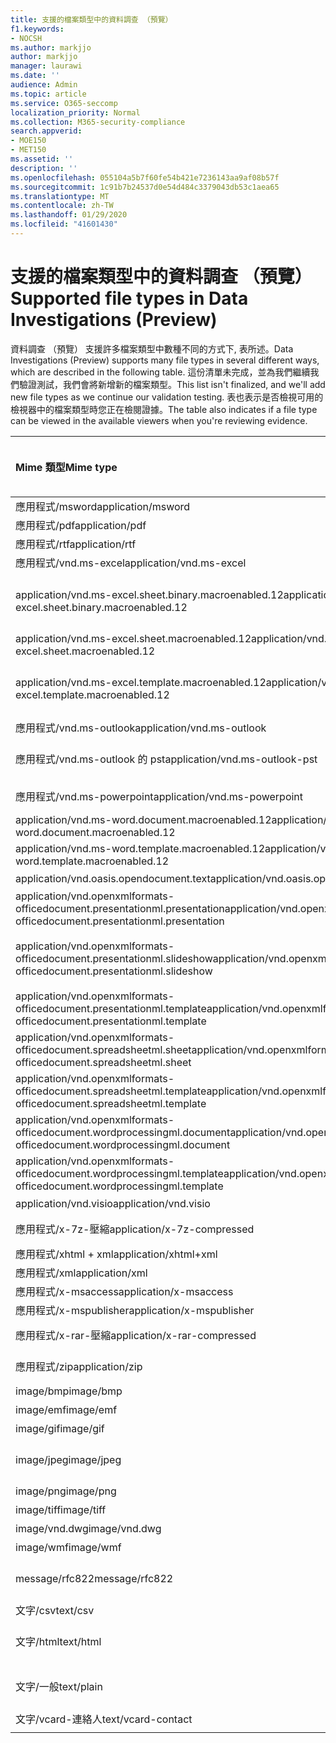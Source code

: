 ```yaml
---
title: 支援的檔案類型中的資料調查 （預覽）
f1.keywords:
- NOCSH
ms.author: markjjo
author: markjjo
manager: laurawi
ms.date: ''
audience: Admin
ms.topic: article
ms.service: O365-seccomp
localization_priority: Normal
ms.collection: M365-security-compliance
search.appverid:
- MOE150
- MET150
ms.assetid: ''
description: ''
ms.openlocfilehash: 055104a5b7f60fe54b421e7236143aa9af08b57f
ms.sourcegitcommit: 1c91b7b24537d0e54d484c3379043db53c1aea65
ms.translationtype: MT
ms.contentlocale: zh-TW
ms.lasthandoff: 01/29/2020
ms.locfileid: "41601430"
---
```

# <a name="supported-file-types-in-data-investigations-preview"></a><span data-ttu-id="92b0b-102">支援的檔案類型中的資料調查 （預覽）</span><span class="sxs-lookup"><span data-stu-id="92b0b-102">Supported file types in Data Investigations (Preview)</span></span>

<span data-ttu-id="92b0b-103">資料調查 （預覽） 支援許多檔案類型中數種不同的方式下, 表所述。</span><span class="sxs-lookup"><span data-stu-id="92b0b-103">Data Investigations (Preview) supports many file types in several different ways, which are described in the following table.</span></span> <span data-ttu-id="92b0b-104">這份清單未完成，並為我們繼續我們驗證測試，我們會將新增新的檔案類型。</span><span class="sxs-lookup"><span data-stu-id="92b0b-104">This list isn't finalized, and we'll add new file types as we continue our validation testing.</span></span> <span data-ttu-id="92b0b-105">表也表示是否檢視可用的檢視器中的檔案類型時您正在檢閱證據。</span><span class="sxs-lookup"><span data-stu-id="92b0b-105">The table also indicates if a file type can be viewed in the available viewers when you're reviewing evidence.</span></span>

| <span data-ttu-id="92b0b-106">Mime 類型</span><span class="sxs-lookup"><span data-stu-id="92b0b-106">Mime type</span></span> | <span data-ttu-id="92b0b-107">檔案類別</span><span class="sxs-lookup"><span data-stu-id="92b0b-107">File class</span></span> | <span data-ttu-id="92b0b-108">原生檢視器</span><span class="sxs-lookup"><span data-stu-id="92b0b-108">Native viewer</span></span> | <span data-ttu-id="92b0b-109">文字檢視器</span><span class="sxs-lookup"><span data-stu-id="92b0b-109">Text viewer</span></span> | <span data-ttu-id="92b0b-110">加上註解檢視器</span><span class="sxs-lookup"><span data-stu-id="92b0b-110">Annotate viewer</span></span> | <span data-ttu-id="92b0b-111">容器擷取</span><span class="sxs-lookup"><span data-stu-id="92b0b-111">Container extraction</span></span> | <span data-ttu-id="92b0b-112">Extensions</span><span class="sxs-lookup"><span data-stu-id="92b0b-112">Extensions</span></span> |
| :- | :- | :- | :- | :- | :- | :- |
| <span data-ttu-id="92b0b-113">應用程式/msword</span><span class="sxs-lookup"><span data-stu-id="92b0b-113">application/msword</span></span> | <span data-ttu-id="92b0b-114">Document</span><span class="sxs-lookup"><span data-stu-id="92b0b-114">Document</span></span> | <span data-ttu-id="92b0b-115">是</span><span class="sxs-lookup"><span data-stu-id="92b0b-115">Yes</span></span> | <span data-ttu-id="92b0b-116">是</span><span class="sxs-lookup"><span data-stu-id="92b0b-116">Yes</span></span> | <span data-ttu-id="92b0b-117">是</span><span class="sxs-lookup"><span data-stu-id="92b0b-117">Yes</span></span> | <span data-ttu-id="92b0b-118">否</span><span class="sxs-lookup"><span data-stu-id="92b0b-118">No</span></span> | <span data-ttu-id="92b0b-119">.doc;.dat</span><span class="sxs-lookup"><span data-stu-id="92b0b-119">.doc; .dat</span></span> |
| <span data-ttu-id="92b0b-120">應用程式/pdf</span><span class="sxs-lookup"><span data-stu-id="92b0b-120">application/pdf</span></span> | <span data-ttu-id="92b0b-121">Document</span><span class="sxs-lookup"><span data-stu-id="92b0b-121">Document</span></span> | <span data-ttu-id="92b0b-122">是</span><span class="sxs-lookup"><span data-stu-id="92b0b-122">Yes</span></span> | <span data-ttu-id="92b0b-123">是</span><span class="sxs-lookup"><span data-stu-id="92b0b-123">Yes</span></span> | <span data-ttu-id="92b0b-124">是</span><span class="sxs-lookup"><span data-stu-id="92b0b-124">Yes</span></span> | <span data-ttu-id="92b0b-125">否</span><span class="sxs-lookup"><span data-stu-id="92b0b-125">No</span></span> | <span data-ttu-id="92b0b-126">.pdf</span><span class="sxs-lookup"><span data-stu-id="92b0b-126">.pdf</span></span> |
| <span data-ttu-id="92b0b-127">應用程式/rtf</span><span class="sxs-lookup"><span data-stu-id="92b0b-127">application/rtf</span></span> | <span data-ttu-id="92b0b-128">Document</span><span class="sxs-lookup"><span data-stu-id="92b0b-128">Document</span></span> | <span data-ttu-id="92b0b-129">是</span><span class="sxs-lookup"><span data-stu-id="92b0b-129">Yes</span></span> | <span data-ttu-id="92b0b-130">是</span><span class="sxs-lookup"><span data-stu-id="92b0b-130">Yes</span></span> | <span data-ttu-id="92b0b-131">是</span><span class="sxs-lookup"><span data-stu-id="92b0b-131">Yes</span></span> | <span data-ttu-id="92b0b-132">否</span><span class="sxs-lookup"><span data-stu-id="92b0b-132">No</span></span> | <span data-ttu-id="92b0b-133">.rtf;。doc</span><span class="sxs-lookup"><span data-stu-id="92b0b-133">.rtf;.doc</span></span> |
| <span data-ttu-id="92b0b-134">應用程式/vnd.ms-excel</span><span class="sxs-lookup"><span data-stu-id="92b0b-134">application/vnd.ms-excel</span></span> | <span data-ttu-id="92b0b-135">Document</span><span class="sxs-lookup"><span data-stu-id="92b0b-135">Document</span></span> | <span data-ttu-id="92b0b-136">是</span><span class="sxs-lookup"><span data-stu-id="92b0b-136">Yes</span></span> | <span data-ttu-id="92b0b-137">是</span><span class="sxs-lookup"><span data-stu-id="92b0b-137">Yes</span></span> | <span data-ttu-id="92b0b-138">是</span><span class="sxs-lookup"><span data-stu-id="92b0b-138">Yes</span></span> | <span data-ttu-id="92b0b-139">否</span><span class="sxs-lookup"><span data-stu-id="92b0b-139">No</span></span> | <span data-ttu-id="92b0b-140">.xls;.dat</span><span class="sxs-lookup"><span data-stu-id="92b0b-140">.xls; .dat</span></span> |
| <span data-ttu-id="92b0b-141">application/vnd.ms-excel.sheet.binary.macroenabled.12</span><span class="sxs-lookup"><span data-stu-id="92b0b-141">application/vnd.ms-excel.sheet.binary.macroenabled.12</span></span> | <span data-ttu-id="92b0b-142">生產力 / Open Document 格式</span><span class="sxs-lookup"><span data-stu-id="92b0b-142">Productivity / Open Document Format</span></span> | <span data-ttu-id="92b0b-143">是</span><span class="sxs-lookup"><span data-stu-id="92b0b-143">Yes</span></span> | <span data-ttu-id="92b0b-144">是</span><span class="sxs-lookup"><span data-stu-id="92b0b-144">Yes</span></span> | <span data-ttu-id="92b0b-145">否</span><span class="sxs-lookup"><span data-stu-id="92b0b-145">No</span></span> | <span data-ttu-id="92b0b-146">否</span><span class="sxs-lookup"><span data-stu-id="92b0b-146">No</span></span> | <span data-ttu-id="92b0b-147">.xlsb</span><span class="sxs-lookup"><span data-stu-id="92b0b-147">.xlsb</span></span> |
| <span data-ttu-id="92b0b-148">application/vnd.ms-excel.sheet.macroenabled.12</span><span class="sxs-lookup"><span data-stu-id="92b0b-148">application/vnd.ms-excel.sheet.macroenabled.12</span></span> | <span data-ttu-id="92b0b-149">Document</span><span class="sxs-lookup"><span data-stu-id="92b0b-149">Document</span></span> | <span data-ttu-id="92b0b-150">是</span><span class="sxs-lookup"><span data-stu-id="92b0b-150">Yes</span></span> | <span data-ttu-id="92b0b-151">是</span><span class="sxs-lookup"><span data-stu-id="92b0b-151">Yes</span></span> | <span data-ttu-id="92b0b-152">是</span><span class="sxs-lookup"><span data-stu-id="92b0b-152">Yes</span></span> | <span data-ttu-id="92b0b-153">否</span><span class="sxs-lookup"><span data-stu-id="92b0b-153">No</span></span> | <span data-ttu-id="92b0b-154">.xlsm</span><span class="sxs-lookup"><span data-stu-id="92b0b-154">.xlsm</span></span> |
| <span data-ttu-id="92b0b-155">application/vnd.ms-excel.template.macroenabled.12</span><span class="sxs-lookup"><span data-stu-id="92b0b-155">application/vnd.ms-excel.template.macroenabled.12</span></span> | <span data-ttu-id="92b0b-156">生產力 / Open Document 格式</span><span class="sxs-lookup"><span data-stu-id="92b0b-156">Productivity / Open Document Format</span></span> | <span data-ttu-id="92b0b-157">否</span><span class="sxs-lookup"><span data-stu-id="92b0b-157">No</span></span> | <span data-ttu-id="92b0b-158">是</span><span class="sxs-lookup"><span data-stu-id="92b0b-158">Yes</span></span> | <span data-ttu-id="92b0b-159">否</span><span class="sxs-lookup"><span data-stu-id="92b0b-159">No</span></span> | <span data-ttu-id="92b0b-160">否</span><span class="sxs-lookup"><span data-stu-id="92b0b-160">No</span></span> | <span data-ttu-id="92b0b-161">.xltm</span><span class="sxs-lookup"><span data-stu-id="92b0b-161">.xltm</span></span> |
| <span data-ttu-id="92b0b-162">應用程式/vnd.ms-outlook</span><span class="sxs-lookup"><span data-stu-id="92b0b-162">application/vnd.ms-outlook</span></span> | <span data-ttu-id="92b0b-163">生產力</span><span class="sxs-lookup"><span data-stu-id="92b0b-163">Productivity</span></span> | <span data-ttu-id="92b0b-164">否</span><span class="sxs-lookup"><span data-stu-id="92b0b-164">No</span></span> | <span data-ttu-id="92b0b-165">否</span><span class="sxs-lookup"><span data-stu-id="92b0b-165">No</span></span> | <span data-ttu-id="92b0b-166">否</span><span class="sxs-lookup"><span data-stu-id="92b0b-166">No</span></span> | <span data-ttu-id="92b0b-167">否</span><span class="sxs-lookup"><span data-stu-id="92b0b-167">No</span></span> | <span data-ttu-id="92b0b-168">.msg</span><span class="sxs-lookup"><span data-stu-id="92b0b-168">.msg</span></span> |
| <span data-ttu-id="92b0b-169">應用程式/vnd.ms-outlook 的 pst</span><span class="sxs-lookup"><span data-stu-id="92b0b-169">application/vnd.ms-outlook-pst</span></span> | <span data-ttu-id="92b0b-170">生產力 / 共同作業</span><span class="sxs-lookup"><span data-stu-id="92b0b-170">Productivity / Collaboration</span></span> | <span data-ttu-id="92b0b-171">否</span><span class="sxs-lookup"><span data-stu-id="92b0b-171">No</span></span> | <span data-ttu-id="92b0b-172">否</span><span class="sxs-lookup"><span data-stu-id="92b0b-172">No</span></span> | <span data-ttu-id="92b0b-173">否</span><span class="sxs-lookup"><span data-stu-id="92b0b-173">No</span></span> | <span data-ttu-id="92b0b-174">是</span><span class="sxs-lookup"><span data-stu-id="92b0b-174">Yes</span></span> | <span data-ttu-id="92b0b-175">.pst</span><span class="sxs-lookup"><span data-stu-id="92b0b-175">.pst</span></span> |
| <span data-ttu-id="92b0b-176">應用程式/vnd.ms-powerpoint</span><span class="sxs-lookup"><span data-stu-id="92b0b-176">application/vnd.ms-powerpoint</span></span> | <span data-ttu-id="92b0b-177">Document</span><span class="sxs-lookup"><span data-stu-id="92b0b-177">Document</span></span> | <span data-ttu-id="92b0b-178">是</span><span class="sxs-lookup"><span data-stu-id="92b0b-178">Yes</span></span> | <span data-ttu-id="92b0b-179">是</span><span class="sxs-lookup"><span data-stu-id="92b0b-179">Yes</span></span> | <span data-ttu-id="92b0b-180">是</span><span class="sxs-lookup"><span data-stu-id="92b0b-180">Yes</span></span> | <span data-ttu-id="92b0b-181">否</span><span class="sxs-lookup"><span data-stu-id="92b0b-181">No</span></span> | <span data-ttu-id="92b0b-182">.ppt，.pps;。pot</span><span class="sxs-lookup"><span data-stu-id="92b0b-182">.ppt; .pps;.pot</span></span> |
| <span data-ttu-id="92b0b-183">application/vnd.ms-word.document.macroenabled.12</span><span class="sxs-lookup"><span data-stu-id="92b0b-183">application/vnd.ms-word.document.macroenabled.12</span></span> | <span data-ttu-id="92b0b-184">Document</span><span class="sxs-lookup"><span data-stu-id="92b0b-184">Document</span></span> | <span data-ttu-id="92b0b-185">是</span><span class="sxs-lookup"><span data-stu-id="92b0b-185">Yes</span></span> | <span data-ttu-id="92b0b-186">是</span><span class="sxs-lookup"><span data-stu-id="92b0b-186">Yes</span></span> | <span data-ttu-id="92b0b-187">是</span><span class="sxs-lookup"><span data-stu-id="92b0b-187">Yes</span></span> | <span data-ttu-id="92b0b-188">否</span><span class="sxs-lookup"><span data-stu-id="92b0b-188">No</span></span> | <span data-ttu-id="92b0b-189">.docm</span><span class="sxs-lookup"><span data-stu-id="92b0b-189">.docm</span></span> |
| <span data-ttu-id="92b0b-190">application/vnd.ms-word.template.macroenabled.12</span><span class="sxs-lookup"><span data-stu-id="92b0b-190">application/vnd.ms-word.template.macroenabled.12</span></span> | <span data-ttu-id="92b0b-191">Document</span><span class="sxs-lookup"><span data-stu-id="92b0b-191">Document</span></span> | <span data-ttu-id="92b0b-192">是</span><span class="sxs-lookup"><span data-stu-id="92b0b-192">Yes</span></span> | <span data-ttu-id="92b0b-193">是</span><span class="sxs-lookup"><span data-stu-id="92b0b-193">Yes</span></span> | <span data-ttu-id="92b0b-194">是</span><span class="sxs-lookup"><span data-stu-id="92b0b-194">Yes</span></span> | <span data-ttu-id="92b0b-195">否</span><span class="sxs-lookup"><span data-stu-id="92b0b-195">No</span></span> | <span data-ttu-id="92b0b-196">.dotm</span><span class="sxs-lookup"><span data-stu-id="92b0b-196">.dotm</span></span> |
| <span data-ttu-id="92b0b-197">application/vnd.oasis.opendocument.text</span><span class="sxs-lookup"><span data-stu-id="92b0b-197">application/vnd.oasis.opendocument.text</span></span> | <span data-ttu-id="92b0b-198">Document</span><span class="sxs-lookup"><span data-stu-id="92b0b-198">Document</span></span> | <span data-ttu-id="92b0b-199">是</span><span class="sxs-lookup"><span data-stu-id="92b0b-199">Yes</span></span> | <span data-ttu-id="92b0b-200">是</span><span class="sxs-lookup"><span data-stu-id="92b0b-200">Yes</span></span> | <span data-ttu-id="92b0b-201">是</span><span class="sxs-lookup"><span data-stu-id="92b0b-201">Yes</span></span> | <span data-ttu-id="92b0b-202">否</span><span class="sxs-lookup"><span data-stu-id="92b0b-202">No</span></span> | <span data-ttu-id="92b0b-203">.odt;</span><span class="sxs-lookup"><span data-stu-id="92b0b-203">.odt;</span></span>  |
| <span data-ttu-id="92b0b-204">application/vnd.openxmlformats-officedocument.presentationml.presentation</span><span class="sxs-lookup"><span data-stu-id="92b0b-204">application/vnd.openxmlformats-officedocument.presentationml.presentation</span></span> | <span data-ttu-id="92b0b-205">Document</span><span class="sxs-lookup"><span data-stu-id="92b0b-205">Document</span></span> | <span data-ttu-id="92b0b-206">是</span><span class="sxs-lookup"><span data-stu-id="92b0b-206">Yes</span></span> | <span data-ttu-id="92b0b-207">是</span><span class="sxs-lookup"><span data-stu-id="92b0b-207">Yes</span></span> | <span data-ttu-id="92b0b-208">是</span><span class="sxs-lookup"><span data-stu-id="92b0b-208">Yes</span></span> | <span data-ttu-id="92b0b-209">否</span><span class="sxs-lookup"><span data-stu-id="92b0b-209">No</span></span> | <span data-ttu-id="92b0b-210">.pptx</span><span class="sxs-lookup"><span data-stu-id="92b0b-210">.pptx</span></span> |
| <span data-ttu-id="92b0b-211">application/vnd.openxmlformats-officedocument.presentationml.slideshow</span><span class="sxs-lookup"><span data-stu-id="92b0b-211">application/vnd.openxmlformats-officedocument.presentationml.slideshow</span></span> | <span data-ttu-id="92b0b-212">生產力 / Open Document 格式</span><span class="sxs-lookup"><span data-stu-id="92b0b-212">Productivity / Open Document Format</span></span> | <span data-ttu-id="92b0b-213">是</span><span class="sxs-lookup"><span data-stu-id="92b0b-213">Yes</span></span> | <span data-ttu-id="92b0b-214">是</span><span class="sxs-lookup"><span data-stu-id="92b0b-214">Yes</span></span> | <span data-ttu-id="92b0b-215">是</span><span class="sxs-lookup"><span data-stu-id="92b0b-215">Yes</span></span> | <span data-ttu-id="92b0b-216">否</span><span class="sxs-lookup"><span data-stu-id="92b0b-216">No</span></span> | <span data-ttu-id="92b0b-217">.ppsx</span><span class="sxs-lookup"><span data-stu-id="92b0b-217">.ppsx</span></span> |
| <span data-ttu-id="92b0b-218">application/vnd.openxmlformats-officedocument.presentationml.template</span><span class="sxs-lookup"><span data-stu-id="92b0b-218">application/vnd.openxmlformats-officedocument.presentationml.template</span></span> | <span data-ttu-id="92b0b-219">Document</span><span class="sxs-lookup"><span data-stu-id="92b0b-219">Document</span></span> | <span data-ttu-id="92b0b-220">是</span><span class="sxs-lookup"><span data-stu-id="92b0b-220">Yes</span></span> | <span data-ttu-id="92b0b-221">是</span><span class="sxs-lookup"><span data-stu-id="92b0b-221">Yes</span></span> | <span data-ttu-id="92b0b-222">是</span><span class="sxs-lookup"><span data-stu-id="92b0b-222">Yes</span></span> | <span data-ttu-id="92b0b-223">否</span><span class="sxs-lookup"><span data-stu-id="92b0b-223">No</span></span> | <span data-ttu-id="92b0b-224">.potx</span><span class="sxs-lookup"><span data-stu-id="92b0b-224">.potx</span></span> |
| <span data-ttu-id="92b0b-225">application/vnd.openxmlformats-officedocument.spreadsheetml.sheet</span><span class="sxs-lookup"><span data-stu-id="92b0b-225">application/vnd.openxmlformats-officedocument.spreadsheetml.sheet</span></span> | <span data-ttu-id="92b0b-226">Document</span><span class="sxs-lookup"><span data-stu-id="92b0b-226">Document</span></span> | <span data-ttu-id="92b0b-227">是</span><span class="sxs-lookup"><span data-stu-id="92b0b-227">Yes</span></span> | <span data-ttu-id="92b0b-228">是</span><span class="sxs-lookup"><span data-stu-id="92b0b-228">Yes</span></span> | <span data-ttu-id="92b0b-229">是</span><span class="sxs-lookup"><span data-stu-id="92b0b-229">Yes</span></span> | <span data-ttu-id="92b0b-230">否</span><span class="sxs-lookup"><span data-stu-id="92b0b-230">No</span></span> | <span data-ttu-id="92b0b-231">.xlsx</span><span class="sxs-lookup"><span data-stu-id="92b0b-231">.xlsx</span></span> |
| <span data-ttu-id="92b0b-232">application/vnd.openxmlformats-officedocument.spreadsheetml.template</span><span class="sxs-lookup"><span data-stu-id="92b0b-232">application/vnd.openxmlformats-officedocument.spreadsheetml.template</span></span> | <span data-ttu-id="92b0b-233">Document</span><span class="sxs-lookup"><span data-stu-id="92b0b-233">Document</span></span> | <span data-ttu-id="92b0b-234">是</span><span class="sxs-lookup"><span data-stu-id="92b0b-234">Yes</span></span> | <span data-ttu-id="92b0b-235">是</span><span class="sxs-lookup"><span data-stu-id="92b0b-235">Yes</span></span> | <span data-ttu-id="92b0b-236">是</span><span class="sxs-lookup"><span data-stu-id="92b0b-236">Yes</span></span> | <span data-ttu-id="92b0b-237">否</span><span class="sxs-lookup"><span data-stu-id="92b0b-237">No</span></span> | <span data-ttu-id="92b0b-238">.xltx</span><span class="sxs-lookup"><span data-stu-id="92b0b-238">.xltx</span></span> |
| <span data-ttu-id="92b0b-239">application/vnd.openxmlformats-officedocument.wordprocessingml.document</span><span class="sxs-lookup"><span data-stu-id="92b0b-239">application/vnd.openxmlformats-officedocument.wordprocessingml.document</span></span> | <span data-ttu-id="92b0b-240">Document</span><span class="sxs-lookup"><span data-stu-id="92b0b-240">Document</span></span> | <span data-ttu-id="92b0b-241">是</span><span class="sxs-lookup"><span data-stu-id="92b0b-241">Yes</span></span> | <span data-ttu-id="92b0b-242">是</span><span class="sxs-lookup"><span data-stu-id="92b0b-242">Yes</span></span> | <span data-ttu-id="92b0b-243">是</span><span class="sxs-lookup"><span data-stu-id="92b0b-243">Yes</span></span> | <span data-ttu-id="92b0b-244">否</span><span class="sxs-lookup"><span data-stu-id="92b0b-244">No</span></span> | <span data-ttu-id="92b0b-245">.docx</span><span class="sxs-lookup"><span data-stu-id="92b0b-245">.docx</span></span> |
| <span data-ttu-id="92b0b-246">application/vnd.openxmlformats-officedocument.wordprocessingml.template</span><span class="sxs-lookup"><span data-stu-id="92b0b-246">application/vnd.openxmlformats-officedocument.wordprocessingml.template</span></span> | <span data-ttu-id="92b0b-247">Document</span><span class="sxs-lookup"><span data-stu-id="92b0b-247">Document</span></span> | <span data-ttu-id="92b0b-248">是</span><span class="sxs-lookup"><span data-stu-id="92b0b-248">Yes</span></span> | <span data-ttu-id="92b0b-249">是</span><span class="sxs-lookup"><span data-stu-id="92b0b-249">Yes</span></span> | <span data-ttu-id="92b0b-250">是</span><span class="sxs-lookup"><span data-stu-id="92b0b-250">Yes</span></span> | <span data-ttu-id="92b0b-251">否</span><span class="sxs-lookup"><span data-stu-id="92b0b-251">No</span></span> | <span data-ttu-id="92b0b-252">.dotx</span><span class="sxs-lookup"><span data-stu-id="92b0b-252">.dotx</span></span> |
| <span data-ttu-id="92b0b-253">application/vnd.visio</span><span class="sxs-lookup"><span data-stu-id="92b0b-253">application/vnd.visio</span></span> | <span data-ttu-id="92b0b-254">Document</span><span class="sxs-lookup"><span data-stu-id="92b0b-254">Document</span></span> | <span data-ttu-id="92b0b-255">是</span><span class="sxs-lookup"><span data-stu-id="92b0b-255">Yes</span></span> | <span data-ttu-id="92b0b-256">是</span><span class="sxs-lookup"><span data-stu-id="92b0b-256">Yes</span></span> | <span data-ttu-id="92b0b-257">是</span><span class="sxs-lookup"><span data-stu-id="92b0b-257">Yes</span></span> | <span data-ttu-id="92b0b-258">否</span><span class="sxs-lookup"><span data-stu-id="92b0b-258">No</span></span> | <span data-ttu-id="92b0b-259">.vsd</span><span class="sxs-lookup"><span data-stu-id="92b0b-259">.vsd</span></span> |
| <span data-ttu-id="92b0b-260">應用程式/x-7z-壓縮</span><span class="sxs-lookup"><span data-stu-id="92b0b-260">application/x-7z-compressed</span></span> | <span data-ttu-id="92b0b-261">封存 / 容器</span><span class="sxs-lookup"><span data-stu-id="92b0b-261">Archive / Container</span></span> | <span data-ttu-id="92b0b-262">否</span><span class="sxs-lookup"><span data-stu-id="92b0b-262">No</span></span> | <span data-ttu-id="92b0b-263">否</span><span class="sxs-lookup"><span data-stu-id="92b0b-263">No</span></span> | <span data-ttu-id="92b0b-264">否</span><span class="sxs-lookup"><span data-stu-id="92b0b-264">No</span></span> | <span data-ttu-id="92b0b-265">是</span><span class="sxs-lookup"><span data-stu-id="92b0b-265">Yes</span></span> | <span data-ttu-id="92b0b-266">.7z</span><span class="sxs-lookup"><span data-stu-id="92b0b-266">.7z</span></span> |
| <span data-ttu-id="92b0b-267">應用程式/xhtml + xml</span><span class="sxs-lookup"><span data-stu-id="92b0b-267">application/xhtml+xml</span></span> | <span data-ttu-id="92b0b-268">Document</span><span class="sxs-lookup"><span data-stu-id="92b0b-268">Document</span></span> | <span data-ttu-id="92b0b-269">是</span><span class="sxs-lookup"><span data-stu-id="92b0b-269">Yes</span></span> | <span data-ttu-id="92b0b-270">是</span><span class="sxs-lookup"><span data-stu-id="92b0b-270">Yes</span></span> | <span data-ttu-id="92b0b-271">是</span><span class="sxs-lookup"><span data-stu-id="92b0b-271">Yes</span></span> | <span data-ttu-id="92b0b-272">否</span><span class="sxs-lookup"><span data-stu-id="92b0b-272">No</span></span> | <span data-ttu-id="92b0b-273">.xhtml</span><span class="sxs-lookup"><span data-stu-id="92b0b-273">.xhtml</span></span> |
| <span data-ttu-id="92b0b-274">應用程式/xml</span><span class="sxs-lookup"><span data-stu-id="92b0b-274">application/xml</span></span> | <span data-ttu-id="92b0b-275">Document</span><span class="sxs-lookup"><span data-stu-id="92b0b-275">Document</span></span> | <span data-ttu-id="92b0b-276">是</span><span class="sxs-lookup"><span data-stu-id="92b0b-276">Yes</span></span> | <span data-ttu-id="92b0b-277">是</span><span class="sxs-lookup"><span data-stu-id="92b0b-277">Yes</span></span> | <span data-ttu-id="92b0b-278">是</span><span class="sxs-lookup"><span data-stu-id="92b0b-278">Yes</span></span> | <span data-ttu-id="92b0b-279">否</span><span class="sxs-lookup"><span data-stu-id="92b0b-279">No</span></span> | <span data-ttu-id="92b0b-280">.xml</span><span class="sxs-lookup"><span data-stu-id="92b0b-280">.xml</span></span> |
| <span data-ttu-id="92b0b-281">應用程式/x-msaccess</span><span class="sxs-lookup"><span data-stu-id="92b0b-281">application/x-msaccess</span></span> | <span data-ttu-id="92b0b-282">Document</span><span class="sxs-lookup"><span data-stu-id="92b0b-282">Document</span></span> | <span data-ttu-id="92b0b-283">是</span><span class="sxs-lookup"><span data-stu-id="92b0b-283">Yes</span></span> | <span data-ttu-id="92b0b-284">是</span><span class="sxs-lookup"><span data-stu-id="92b0b-284">Yes</span></span> | <span data-ttu-id="92b0b-285">是</span><span class="sxs-lookup"><span data-stu-id="92b0b-285">Yes</span></span> | <span data-ttu-id="92b0b-286">否</span><span class="sxs-lookup"><span data-stu-id="92b0b-286">No</span></span> | <span data-ttu-id="92b0b-287">.mdb</span><span class="sxs-lookup"><span data-stu-id="92b0b-287">.mdb</span></span> |
| <span data-ttu-id="92b0b-288">應用程式/x-mspublisher</span><span class="sxs-lookup"><span data-stu-id="92b0b-288">application/x-mspublisher</span></span> | <span data-ttu-id="92b0b-289">Document</span><span class="sxs-lookup"><span data-stu-id="92b0b-289">Document</span></span> | <span data-ttu-id="92b0b-290">是</span><span class="sxs-lookup"><span data-stu-id="92b0b-290">Yes</span></span> | <span data-ttu-id="92b0b-291">是</span><span class="sxs-lookup"><span data-stu-id="92b0b-291">Yes</span></span> | <span data-ttu-id="92b0b-292">是</span><span class="sxs-lookup"><span data-stu-id="92b0b-292">Yes</span></span> | <span data-ttu-id="92b0b-293">否</span><span class="sxs-lookup"><span data-stu-id="92b0b-293">No</span></span> | <span data-ttu-id="92b0b-294">.pub</span><span class="sxs-lookup"><span data-stu-id="92b0b-294">.pub</span></span> |
| <span data-ttu-id="92b0b-295">應用程式/x-rar-壓縮</span><span class="sxs-lookup"><span data-stu-id="92b0b-295">application/x-rar-compressed</span></span> | <span data-ttu-id="92b0b-296">封存 / 容器</span><span class="sxs-lookup"><span data-stu-id="92b0b-296">Archive / Container</span></span> | <span data-ttu-id="92b0b-297">否</span><span class="sxs-lookup"><span data-stu-id="92b0b-297">No</span></span> | <span data-ttu-id="92b0b-298">否</span><span class="sxs-lookup"><span data-stu-id="92b0b-298">No</span></span> | <span data-ttu-id="92b0b-299">否</span><span class="sxs-lookup"><span data-stu-id="92b0b-299">No</span></span> | <span data-ttu-id="92b0b-300">是</span><span class="sxs-lookup"><span data-stu-id="92b0b-300">Yes</span></span> | <span data-ttu-id="92b0b-301">.rar</span><span class="sxs-lookup"><span data-stu-id="92b0b-301">.rar</span></span> |
| <span data-ttu-id="92b0b-302">應用程式/zip</span><span class="sxs-lookup"><span data-stu-id="92b0b-302">application/zip</span></span> | <span data-ttu-id="92b0b-303">封存 / 容器</span><span class="sxs-lookup"><span data-stu-id="92b0b-303">Archive / Container</span></span> | <span data-ttu-id="92b0b-304">否</span><span class="sxs-lookup"><span data-stu-id="92b0b-304">No</span></span> | <span data-ttu-id="92b0b-305">否</span><span class="sxs-lookup"><span data-stu-id="92b0b-305">No</span></span> | <span data-ttu-id="92b0b-306">否</span><span class="sxs-lookup"><span data-stu-id="92b0b-306">No</span></span> | <span data-ttu-id="92b0b-307">是</span><span class="sxs-lookup"><span data-stu-id="92b0b-307">Yes</span></span> | <span data-ttu-id="92b0b-308">.zip</span><span class="sxs-lookup"><span data-stu-id="92b0b-308">.zip</span></span> |
| <span data-ttu-id="92b0b-309">image/bmp</span><span class="sxs-lookup"><span data-stu-id="92b0b-309">image/bmp</span></span> | <span data-ttu-id="92b0b-310">影像</span><span class="sxs-lookup"><span data-stu-id="92b0b-310">Image</span></span> | <span data-ttu-id="92b0b-311">是</span><span class="sxs-lookup"><span data-stu-id="92b0b-311">Yes</span></span> | <span data-ttu-id="92b0b-312">是</span><span class="sxs-lookup"><span data-stu-id="92b0b-312">Yes</span></span> | <span data-ttu-id="92b0b-313">是</span><span class="sxs-lookup"><span data-stu-id="92b0b-313">Yes</span></span> | <span data-ttu-id="92b0b-314">否</span><span class="sxs-lookup"><span data-stu-id="92b0b-314">No</span></span> | <span data-ttu-id="92b0b-315">.bmp</span><span class="sxs-lookup"><span data-stu-id="92b0b-315">.bmp</span></span> |
| <span data-ttu-id="92b0b-316">image/emf</span><span class="sxs-lookup"><span data-stu-id="92b0b-316">image/emf</span></span> | <span data-ttu-id="92b0b-317">影像</span><span class="sxs-lookup"><span data-stu-id="92b0b-317">Image</span></span> | <span data-ttu-id="92b0b-318">是</span><span class="sxs-lookup"><span data-stu-id="92b0b-318">Yes</span></span> | <span data-ttu-id="92b0b-319">是</span><span class="sxs-lookup"><span data-stu-id="92b0b-319">Yes</span></span> | <span data-ttu-id="92b0b-320">是</span><span class="sxs-lookup"><span data-stu-id="92b0b-320">Yes</span></span> | <span data-ttu-id="92b0b-321">否</span><span class="sxs-lookup"><span data-stu-id="92b0b-321">No</span></span> | <span data-ttu-id="92b0b-322">.emf</span><span class="sxs-lookup"><span data-stu-id="92b0b-322">.emf</span></span> |
| <span data-ttu-id="92b0b-323">image/gif</span><span class="sxs-lookup"><span data-stu-id="92b0b-323">image/gif</span></span> | <span data-ttu-id="92b0b-324">Document</span><span class="sxs-lookup"><span data-stu-id="92b0b-324">Document</span></span> | <span data-ttu-id="92b0b-325">是</span><span class="sxs-lookup"><span data-stu-id="92b0b-325">Yes</span></span> | <span data-ttu-id="92b0b-326">是</span><span class="sxs-lookup"><span data-stu-id="92b0b-326">Yes</span></span> | <span data-ttu-id="92b0b-327">是</span><span class="sxs-lookup"><span data-stu-id="92b0b-327">Yes</span></span> | <span data-ttu-id="92b0b-328">否</span><span class="sxs-lookup"><span data-stu-id="92b0b-328">No</span></span> | <span data-ttu-id="92b0b-329">.gif</span><span class="sxs-lookup"><span data-stu-id="92b0b-329">.gif</span></span> |
| <span data-ttu-id="92b0b-330">image/jpeg</span><span class="sxs-lookup"><span data-stu-id="92b0b-330">image/jpeg</span></span> | <span data-ttu-id="92b0b-331">影像</span><span class="sxs-lookup"><span data-stu-id="92b0b-331">Image</span></span> | <span data-ttu-id="92b0b-332">是</span><span class="sxs-lookup"><span data-stu-id="92b0b-332">Yes</span></span> | <span data-ttu-id="92b0b-333">是</span><span class="sxs-lookup"><span data-stu-id="92b0b-333">Yes</span></span> | <span data-ttu-id="92b0b-334">是</span><span class="sxs-lookup"><span data-stu-id="92b0b-334">Yes</span></span> | <span data-ttu-id="92b0b-335">否</span><span class="sxs-lookup"><span data-stu-id="92b0b-335">No</span></span> | <span data-ttu-id="92b0b-336">.jpg、.jpeg、.dat;。jpgt</span><span class="sxs-lookup"><span data-stu-id="92b0b-336">.jpg; .jpeg; .dat;.jpgt</span></span> |
| <span data-ttu-id="92b0b-337">image/png</span><span class="sxs-lookup"><span data-stu-id="92b0b-337">image/png</span></span> | <span data-ttu-id="92b0b-338">影像</span><span class="sxs-lookup"><span data-stu-id="92b0b-338">Image</span></span> | <span data-ttu-id="92b0b-339">是</span><span class="sxs-lookup"><span data-stu-id="92b0b-339">Yes</span></span> | <span data-ttu-id="92b0b-340">是</span><span class="sxs-lookup"><span data-stu-id="92b0b-340">Yes</span></span> | <span data-ttu-id="92b0b-341">是</span><span class="sxs-lookup"><span data-stu-id="92b0b-341">Yes</span></span> | <span data-ttu-id="92b0b-342">否</span><span class="sxs-lookup"><span data-stu-id="92b0b-342">No</span></span> | <span data-ttu-id="92b0b-343">.png</span><span class="sxs-lookup"><span data-stu-id="92b0b-343">.png</span></span> |
| <span data-ttu-id="92b0b-344">image/tiff</span><span class="sxs-lookup"><span data-stu-id="92b0b-344">image/tiff</span></span> | <span data-ttu-id="92b0b-345">影像</span><span class="sxs-lookup"><span data-stu-id="92b0b-345">Image</span></span> | <span data-ttu-id="92b0b-346">是</span><span class="sxs-lookup"><span data-stu-id="92b0b-346">Yes</span></span> | <span data-ttu-id="92b0b-347">是</span><span class="sxs-lookup"><span data-stu-id="92b0b-347">Yes</span></span> | <span data-ttu-id="92b0b-348">是</span><span class="sxs-lookup"><span data-stu-id="92b0b-348">Yes</span></span> | <span data-ttu-id="92b0b-349">否</span><span class="sxs-lookup"><span data-stu-id="92b0b-349">No</span></span> | <span data-ttu-id="92b0b-350">.tif</span><span class="sxs-lookup"><span data-stu-id="92b0b-350">.tif</span></span> |
| <span data-ttu-id="92b0b-351">image/vnd.dwg</span><span class="sxs-lookup"><span data-stu-id="92b0b-351">image/vnd.dwg</span></span> | <span data-ttu-id="92b0b-352">Document</span><span class="sxs-lookup"><span data-stu-id="92b0b-352">Document</span></span> | <span data-ttu-id="92b0b-353">是</span><span class="sxs-lookup"><span data-stu-id="92b0b-353">Yes</span></span> | <span data-ttu-id="92b0b-354">是</span><span class="sxs-lookup"><span data-stu-id="92b0b-354">Yes</span></span> | <span data-ttu-id="92b0b-355">是</span><span class="sxs-lookup"><span data-stu-id="92b0b-355">Yes</span></span> | <span data-ttu-id="92b0b-356">否</span><span class="sxs-lookup"><span data-stu-id="92b0b-356">No</span></span> | <span data-ttu-id="92b0b-357">.dwg;。dxf;</span><span class="sxs-lookup"><span data-stu-id="92b0b-357">.dwg;.dxf;</span></span> |
| <span data-ttu-id="92b0b-358">image/wmf</span><span class="sxs-lookup"><span data-stu-id="92b0b-358">image/wmf</span></span> | <span data-ttu-id="92b0b-359">Document</span><span class="sxs-lookup"><span data-stu-id="92b0b-359">Document</span></span> | <span data-ttu-id="92b0b-360">是</span><span class="sxs-lookup"><span data-stu-id="92b0b-360">Yes</span></span> | <span data-ttu-id="92b0b-361">是</span><span class="sxs-lookup"><span data-stu-id="92b0b-361">Yes</span></span> | <span data-ttu-id="92b0b-362">是</span><span class="sxs-lookup"><span data-stu-id="92b0b-362">Yes</span></span> | <span data-ttu-id="92b0b-363">否</span><span class="sxs-lookup"><span data-stu-id="92b0b-363">No</span></span> | <span data-ttu-id="92b0b-364">.wmf</span><span class="sxs-lookup"><span data-stu-id="92b0b-364">.wmf</span></span> |
| <span data-ttu-id="92b0b-365">message/rfc822</span><span class="sxs-lookup"><span data-stu-id="92b0b-365">message/rfc822</span></span> | <span data-ttu-id="92b0b-366">生產力 / 共同作業</span><span class="sxs-lookup"><span data-stu-id="92b0b-366">Productivity / Collaboration</span></span> | <span data-ttu-id="92b0b-367">否</span><span class="sxs-lookup"><span data-stu-id="92b0b-367">No</span></span> | <span data-ttu-id="92b0b-368">否</span><span class="sxs-lookup"><span data-stu-id="92b0b-368">No</span></span> | <span data-ttu-id="92b0b-369">否</span><span class="sxs-lookup"><span data-stu-id="92b0b-369">No</span></span> | <span data-ttu-id="92b0b-370">否</span><span class="sxs-lookup"><span data-stu-id="92b0b-370">No</span></span> | <span data-ttu-id="92b0b-371">.eml</span><span class="sxs-lookup"><span data-stu-id="92b0b-371">.eml</span></span> |
| <span data-ttu-id="92b0b-372">文字/csv</span><span class="sxs-lookup"><span data-stu-id="92b0b-372">text/csv</span></span> | <span data-ttu-id="92b0b-373">Document</span><span class="sxs-lookup"><span data-stu-id="92b0b-373">Document</span></span> | <span data-ttu-id="92b0b-374">是</span><span class="sxs-lookup"><span data-stu-id="92b0b-374">Yes</span></span> | <span data-ttu-id="92b0b-375">是</span><span class="sxs-lookup"><span data-stu-id="92b0b-375">Yes</span></span> | <span data-ttu-id="92b0b-376">是</span><span class="sxs-lookup"><span data-stu-id="92b0b-376">Yes</span></span> | <span data-ttu-id="92b0b-377">否</span><span class="sxs-lookup"><span data-stu-id="92b0b-377">No</span></span> | <span data-ttu-id="92b0b-378">.csv</span><span class="sxs-lookup"><span data-stu-id="92b0b-378">.csv</span></span> |
| <span data-ttu-id="92b0b-379">文字/html</span><span class="sxs-lookup"><span data-stu-id="92b0b-379">text/html</span></span> | <span data-ttu-id="92b0b-380">Document</span><span class="sxs-lookup"><span data-stu-id="92b0b-380">Document</span></span> | <span data-ttu-id="92b0b-381">是</span><span class="sxs-lookup"><span data-stu-id="92b0b-381">Yes</span></span> | <span data-ttu-id="92b0b-382">是</span><span class="sxs-lookup"><span data-stu-id="92b0b-382">Yes</span></span> | <span data-ttu-id="92b0b-383">是</span><span class="sxs-lookup"><span data-stu-id="92b0b-383">Yes</span></span> | <span data-ttu-id="92b0b-384">否</span><span class="sxs-lookup"><span data-stu-id="92b0b-384">No</span></span> | <span data-ttu-id="92b0b-385">.html;。shtml;.htm</span><span class="sxs-lookup"><span data-stu-id="92b0b-385">.html;.shtml; .htm</span></span> |
| <span data-ttu-id="92b0b-386">文字/一般</span><span class="sxs-lookup"><span data-stu-id="92b0b-386">text/plain</span></span> | <span data-ttu-id="92b0b-387">Document</span><span class="sxs-lookup"><span data-stu-id="92b0b-387">Document</span></span> | <span data-ttu-id="92b0b-388">是</span><span class="sxs-lookup"><span data-stu-id="92b0b-388">Yes</span></span> | <span data-ttu-id="92b0b-389">是</span><span class="sxs-lookup"><span data-stu-id="92b0b-389">Yes</span></span> | <span data-ttu-id="92b0b-390">是</span><span class="sxs-lookup"><span data-stu-id="92b0b-390">Yes</span></span> | <span data-ttu-id="92b0b-391">否</span><span class="sxs-lookup"><span data-stu-id="92b0b-391">No</span></span> | <span data-ttu-id="92b0b-392">.txt;.css;。詐騙、.pl、.csv、.dat</span><span class="sxs-lookup"><span data-stu-id="92b0b-392">.txt; .css;.con; .pl; .csv; .dat</span></span> |
| <span data-ttu-id="92b0b-393">文字/vcard-連絡人</span><span class="sxs-lookup"><span data-stu-id="92b0b-393">text/vcard-contact</span></span> | <span data-ttu-id="92b0b-394">Document</span><span class="sxs-lookup"><span data-stu-id="92b0b-394">Document</span></span> | <span data-ttu-id="92b0b-395">是</span><span class="sxs-lookup"><span data-stu-id="92b0b-395">Yes</span></span> | <span data-ttu-id="92b0b-396">是</span><span class="sxs-lookup"><span data-stu-id="92b0b-396">Yes</span></span> | <span data-ttu-id="92b0b-397">是</span><span class="sxs-lookup"><span data-stu-id="92b0b-397">Yes</span></span> | <span data-ttu-id="92b0b-398">否</span><span class="sxs-lookup"><span data-stu-id="92b0b-398">No</span></span> | <span data-ttu-id="92b0b-399">.vcf</span><span class="sxs-lookup"><span data-stu-id="92b0b-399">.vcf</span></span> |
||||||||
